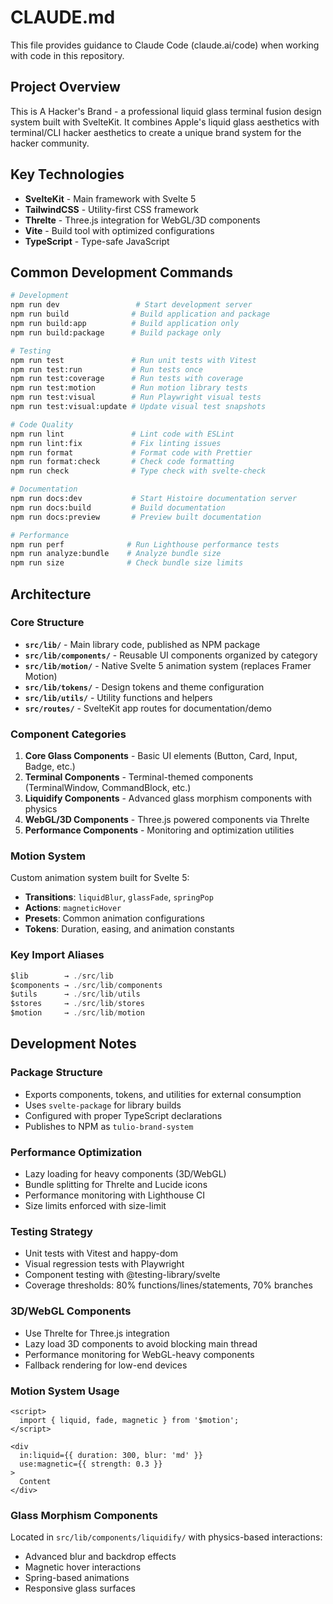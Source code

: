 # CLAUDE.md

This file provides guidance to Claude Code (claude.ai/code) when working with code in this repository.

## Project Overview

This is A Hacker's Brand - a professional liquid glass terminal fusion design system built with SvelteKit. It combines Apple's liquid glass aesthetics with terminal/CLI hacker aesthetics to create a unique brand system for the hacker community.

## Key Technologies

- **SvelteKit** - Main framework with Svelte 5
- **TailwindCSS** - Utility-first CSS framework
- **Threlte** - Three.js integration for WebGL/3D components
- **Vite** - Build tool with optimized configurations
- **TypeScript** - Type-safe JavaScript

## Common Development Commands

```bash
# Development
npm run dev                 # Start development server
npm run build              # Build application and package
npm run build:app          # Build application only
npm run build:package      # Build package only

# Testing
npm run test               # Run unit tests with Vitest
npm run test:run           # Run tests once
npm run test:coverage      # Run tests with coverage
npm run test:motion        # Run motion library tests
npm run test:visual        # Run Playwright visual tests
npm run test:visual:update # Update visual test snapshots

# Code Quality
npm run lint               # Lint code with ESLint
npm run lint:fix           # Fix linting issues
npm run format             # Format code with Prettier
npm run format:check       # Check code formatting
npm run check              # Type check with svelte-check

# Documentation
npm run docs:dev           # Start Histoire documentation server
npm run docs:build         # Build documentation
npm run docs:preview       # Preview built documentation

# Performance
npm run perf              # Run Lighthouse performance tests
npm run analyze:bundle    # Analyze bundle size
npm run size              # Check bundle size limits
```

## Architecture

### Core Structure

- **`src/lib/`** - Main library code, published as NPM package
- **`src/lib/components/`** - Reusable UI components organized by category
- **`src/lib/motion/`** - Native Svelte 5 animation system (replaces Framer Motion)
- **`src/lib/tokens/`** - Design tokens and theme configuration
- **`src/lib/utils/`** - Utility functions and helpers
- **`src/routes/`** - SvelteKit app routes for documentation/demo

### Component Categories

1. **Core Glass Components** - Basic UI elements (Button, Card, Input, Badge, etc.)
2. **Terminal Components** - Terminal-themed components (TerminalWindow, CommandBlock, etc.)
3. **Liquidify Components** - Advanced glass morphism components with physics
4. **WebGL/3D Components** - Three.js powered components via Threlte
5. **Performance Components** - Monitoring and optimization utilities

### Motion System

Custom animation system built for Svelte 5:
- **Transitions**: `liquidBlur`, `glassFade`, `springPop`
- **Actions**: `magneticHover`
- **Presets**: Common animation configurations
- **Tokens**: Duration, easing, and animation constants

### Key Import Aliases

```typescript
$lib        → ./src/lib
$components → ./src/lib/components
$utils      → ./src/lib/utils
$stores     → ./src/lib/stores
$motion     → ./src/lib/motion
```

## Development Notes

### Package Structure
- Exports components, tokens, and utilities for external consumption
- Uses `svelte-package` for library builds
- Configured with proper TypeScript declarations
- Publishes to NPM as `tulio-brand-system`

### Performance Optimization
- Lazy loading for heavy components (3D/WebGL)
- Bundle splitting for Threlte and Lucide icons
- Performance monitoring with Lighthouse CI
- Size limits enforced with size-limit

### Testing Strategy
- Unit tests with Vitest and happy-dom
- Visual regression tests with Playwright
- Component testing with @testing-library/svelte
- Coverage thresholds: 80% functions/lines/statements, 70% branches

### 3D/WebGL Components
- Use Threlte for Three.js integration
- Lazy load 3D components to avoid blocking main thread
- Performance monitoring for WebGL-heavy components
- Fallback rendering for low-end devices

### Motion System Usage
```svelte
<script>
  import { liquid, fade, magnetic } from '$motion';
</script>

<div 
  in:liquid={{ duration: 300, blur: 'md' }}
  use:magnetic={{ strength: 0.3 }}
>
  Content
</div>
```

### Glass Morphism Components
Located in `src/lib/components/liquidify/` with physics-based interactions:
- Advanced blur and backdrop effects
- Magnetic hover interactions
- Spring-based animations
- Responsive glass surfaces